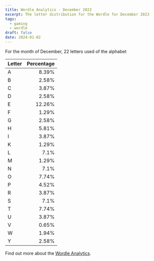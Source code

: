 ```yaml
---
title: Wordle Analytics - December 2023
excerpt: The letter distribution for the Wordle for December 2023
tags: 
  - gaming
  - wordle
draft: false
date: 2024-01-02
---
```


For the month of December, 22 letters used of the alphabet

| Letter | Percentage |
| :--- | ---:|
| A | 8.39% |
| B | 2.58% |
| C | 3.87% |
| D | 2.58% |
| E | 12.26% |
| F | 1.29% |
| G | 2.58% |
| H | 5.81% |
| I | 3.87% |
| K | 1.29% |
| L | 7.1% |
| M | 1.29% |
| N | 7.1% |
| O | 7.74% |
| P | 4.52% |
| R | 3.87% |
| S | 7.1% |
| T | 7.74% |
| U | 3.87% |
| V | 0.65% |
| W | 1.94% |
| Y | 2.58% |

Find out more about the [Wordle Analytics](/blog/wordle-analytics/).
